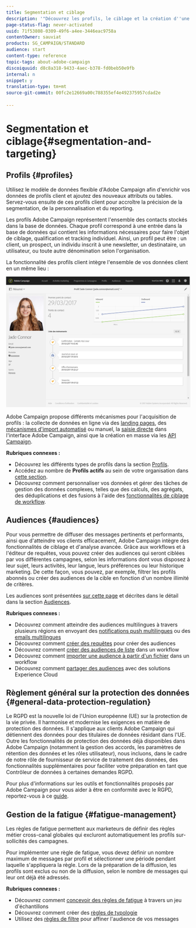 ```yaml
---
title: Segmentation et ciblage
description: '"Découvrez les profils, le ciblage et la création d''une audience dans Campaign : créez des audiences, importez des contacts, partagez des audiences avec des solutions Experience Cloud et évitez la lassitude marketing."'
page-status-flag: never-activated
uuid: 71f53808-0309-49f6-a4ee-3446eac9758a
contentOwner: sauviat
products: SG_CAMPAIGN/STANDARD
audience: start
content-type: reference
topic-tags: about-adobe-campaign
discoiquuid: d8c8a318-9433-4aec-b378-fd0beb50e9fb
internal: n
snippet: y
translation-type: tm+mt
source-git-commit: 00fc2e12669a00c788355ef4e492375957cdad2e

---
```



# Segmentation et ciblage{#segmentation-and-targeting}

## Profils {#profiles}

Utilisez le modèle de données flexible d'Adobe Campaign afin d'enrichir vos données de profils client et ajoutez des nouveaux attributs ou tables. Servez-vous ensuite de ces profils client pour accroître la précision de la segmentation, de la personnalisation et du reporting.

Les profils Adobe Campaign représentent l'ensemble des contacts stockés dans la base de données. Chaque profil correspond à une entrée dans la base de données qui contient les informations nécessaires pour faire l'objet de ciblage, qualification et tracking individuel. Ainsi, un profil peut être : un client, un prospect, un individu inscrit à une newsletter, un destinataire, un utilisateur, ou toute autre dénomination selon l'organisation.

La fonctionnalité des profils client intègre l'ensemble de vos données client en un même lieu :

![](assets/mkt_hist_view.png)

Adobe Campaign propose différents mécanismes pour l'acquisition de profils : la collecte de données en ligne via des [landing pages](../../channels/using/about-landing-pages.md), des [mécanismes d'import automatisé](../../automating/using/about-data-import-and-export.md) ou manuel, la [saisie directe](../../audiences/using/creating-profiles.md) dans l'interface Adobe Campaign, ainsi que la création en masse via les [API Campaign](https://final-docs.campaign.adobe.com/doc/standard/en/api/ACS_API.html).

**Rubriques connexes :**

* Découvrez les différents types de profils dans la section [Profils](../../audiences/using/about-profiles.md).
* Accédez au nombre de **Profils actifs** au sein de votre organisation dans [cette section](../../audiences/using/active-profiles.md).
* Découvrez comment personnaliser vos données et gérer des tâches de gestion des données complexes, telles que des calculs, des agrégats, des déduplications et des fusions à l'aide des [fonctionnalités de ciblage de workflow](../../automating/using/about-targeting-activities.md).

## Audiences {#audiences}

Pour vous permettre de diffuser des messages pertinents et performants, ainsi que d'atteindre vos clients efficacement, Adobe Campaign intègre des fonctionnalités de ciblage et d'analyse avancée. Grâce aux workflows et à l'éditeur de requêtes, vous pouvez créer des audiences qui seront ciblées par vos différentes campagnes, selon les informations dont vous disposez à leur sujet, leurs activités, leur langue, leurs préférences ou leur historique marketing. De cette façon, vous pouvez, par exemple, filtrer les profils abonnés ou créer des audiences de la cible en fonction d'un nombre illimité de critères.

Les audiences sont présentées [sur cette page](../../audiences/using/about-audiences.md) et décrites dans le détail dans la section [Audiences](../../audiences/using/creating-audiences.md).

**Rubriques connexes :**

* Découvrez comment atteindre des audiences multilingues à travers plusieurs régions en envoyant des [notifications push multilingues](../../channels/using/creating-a-multilingual-push-notification.md) ou des [emails multilingues](../../channels/using/creating-a-multilingual-email.md)
* Découvrez comment [créer des requêtes](../../audiences/using/creating-audiences.md#creating-query-audiences) pour créer des audiences
* Découvrez comment [créer des audiences de liste](../../audiences/using/creating-audiences.md#creating-list-audiences) dans un workflow
* Découvrez comment [importer une audience à partir d'un fichier](../../audiences/using/creating-audiences.md#creating-file-audiences) dans un workflow
* Découvrez comment [partager des audiences](../../audiences/using/creating-audiences.md#creating-experience-cloud-audiences) avec des solutions Experience Cloud

## Règlement général sur la protection des données {#general-data-protection-regulation}

Le RGPD est la nouvelle loi de l'Union européenne (UE) sur la protection de la vie privée. Il harmonise et modernise les exigences en matière de protection des données. Il s'applique aux clients Adobe Campaign qui détiennent des données pour des titulaires de données résidant dans l'UE. Outre les fonctionnalités de protection des données déjà disponibles dans Adobe Campaign (notamment la gestion des accords, les paramètres de rétention des données et les rôles utilisateur), nous incluons, dans le cadre de notre rôle de fournisseur de service de traitement des données, des fonctionnalités supplémentaires pour faciliter votre préparation en tant que Contrôleur de données à certaines demandes RGPD.

Pour plus d'informations sur les outils et fonctionnalités proposés par Adobe Campaign pour vous aider à être en conformité avec le RGPD, reportez-vous à ce [guide](https://docs.campaign.adobe.com/doc/standard/getting_started/en/ACS_GDPR.html).

## Gestion de la fatigue {#fatigue-management}

Les règles de fatigue permettent aux marketeurs de définir des règles métier cross-canal globales qui excluront automatiquement les profils sur-sollicités des campagnes.

Pour implémenter une règle de fatigue, vous devez définir un nombre maximum de messages par profil et sélectionner une période pendant laquelle s'appliquera la règle. Lors de la préparation de la diffusion, les profils sont exclus ou non de la diffusion, selon le nombre de messages qui leur ont déjà été adressés.

**Rubriques connexes :**

* Découvrez comment [concevoir des règles de fatigue](../../administration/using/fatigue-rules.md#examples) à travers un jeu d'échantillons
* Découvrez comment créer des [règles de typologie](../../administration/using/about-typology-rules.md)
* Utilisez des [règles de filtre](../../administration/using/filtering-rules.md) pour affiner l'audience de vos messages
